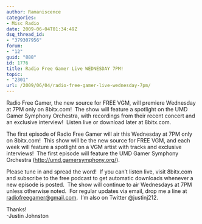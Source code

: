 ```yaml
---
author: Ramaniscence
categories:
- Misc Radio
date: 2009-06-04T01:34:49Z
dsq_thread_id:
- "379307956"
forum:
- "12"
guid: "888"
id: 1776
title: Radio Free Gamer Live WEDNESDAY 7PM!
topic:
- "2301"
url: /2009/06/04/radio-free-gamer-live-wednesday-7pm/
---
```


Radio Free Gamer, the new source for FREE VGM, will premiere Wednesday at 7PM only on 8bitx.com!  The show will feature a spotlight on the UMD Gamer Symphony Orchestra, with recordings from their recent concert and an exclusive interview!  Listen live or download later at 8bitx.com.
  
The first episode of Radio Free Gamer will air this Wednesday at 7PM only on 8bitx.com!  This show will be the new source for FREE VGM, and each week will feature a spotlight on a VGM artist with tracks and exclusive interviews!  The first episode will feature the UMD Gamer Symphony Orchestra (http://umd.gamersymphony.org/).  

Please tune in and spread the word!  If you can&#8217;t listen live, visit 8bitx.com and subscribe to the free podcast to get automatic downloads whenever a new episode is posted.  The show will continue to air Wednesdays at 7PM unless otherwise noted.  For regular updates via email, drop me a line at radiofreegamer@gmail.com.  I&#8217;m also on Twitter @justinj212.

Thanks!  
-Justin Johnston